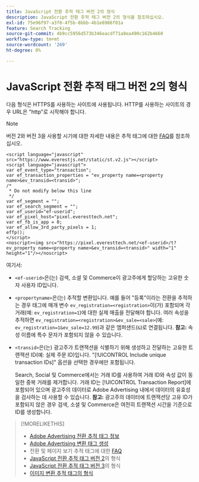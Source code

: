 ```yaml
---
title: JavaScript 전환 추적 태그 버전 2의 형식
description: JavaScript 전환 추적 태그 버전 2의 형식을 참조하십시오.
exl-id: 75e96f97-a3f0-4f5b-8bbb-4b1e8986f01a
feature: Search Tracking
source-git-commit: 4b9cc5956d573b346eacdf71a8ea490c162b4660
workflow-type: tm+mt
source-wordcount: '269'
ht-degree: 0%

---
```


# JavaScript 전환 추적 태그 버전 2의 형식

다음 형식은 HTTPS를 사용하는 사이트에 사용됩니다. HTTP를 사용하는 사이트의 경우 URL은 &quot;http&quot;로 시작해야 합니다.

>[!NOTE]
>
>버전 2와 버전 3을 사용할 시기에 대한 자세한 내용은 추적 태그에 대한 [FAQ](/help/search-social-commerce/tracking/faqs-conversion-page-view-tracking-tags.md)를 참조하십시오.

```
<script language="javascript" src="https://www.everestjs.net/static/st.v2.js"></script>
<script language="javascript">
var ef_event_type="transaction";
var ef_transaction_properties = "ev_property name=<property name>&ev_transid=<transid>";
/*
 * Do not modify below this line
 */
var ef_segment = "";
var ef_search_segment = "";
var ef_userid="ef-userid";
var ef_pixel_host="pixel.everesttech.net";
var ef_fb_is_app = 0;
var ef_allow_3rd_party_pixels = 1;
effp();
</script>
<noscript><img src="https://pixel.everesttech.net/<ef-userid>/t?ev_property name=<property name>&ev_transid=<transid>" width="1" height="1"/></noscript>
```

여기서:

* `<ef-userid>`은(는) 검색, 소셜 및 Commerce이 광고주에게 할당하는 고유한 숫자 사용자 ID입니다.

* `<propertyname>`은(는) 추적할 변환입니다. 예를 들어 &quot;등록&quot;이라는 전환을 추적하는 경우 태그에 매개 변수 `ev_registration=<registration>`이(가) 포함되며 각 거래(예: `ev_registration=1`)에 대한 실제 매출을 전달해야 합니다. 여러 속성을 추적하면 `ev_registration=<registration>&ev_sale=<sale>`(예: `ev_registration=1&ev_sale=12.99`)과 같은 앰퍼샌드(`&`)로 연결됩니다. **참고:** 속성 이름에 특수 문자가 포함되지 않을 수 있습니다.

* `<transid>`은(는) 광고주가 트랜잭션을 식별하기 위해 생성하고 전달하는 고유한 트랜잭션 ID(예: 실제 주문 ID)입니다. &quot;[!UICONTROL Include unique transaction IDs]&quot; 옵션을 선택한 경우에만 포함됩니다.

  Search, Social 및 Commerce에서는 거래 ID를 사용하여 거래 ID와 속성 값이 동일한 중복 거래를 제거합니다. 거래 ID는 [!UICONTROL Transaction Report]에 포함되어 있으며 광고주의 데이터로 Adobe Advertising 내에서 데이터의 유효성을 검사하는 데 사용할 수 있습니다. **참고:** 광고주의 데이터에 트랜잭션당 고유 ID가 포함되지 않은 경우 검색, 소셜 및 Commerce은 여전히 트랜잭션 시간을 기준으로 ID를 생성합니다.

<!-- add more links -->

>[!MORELIKETHIS]
>
>* [Adobe Advertising 전환 추적 태그 정보](/help/search-social-commerce/tracking/conversion-tracking-advertising.md)
>* [Adobe Advertising 변환 태그 생성](/help/search-social-commerce/tools/conversion-tag-generate.md)
>* 전환 및 페이지 보기 추적 태그에 대한 [FAQ](/help/search-social-commerce/tracking/faqs-conversion-page-view-tracking-tags.md)
>* [JavaScript 전환 추적 태그 버전 2](format-conversion-tag-jsv2.md)의 형식
>* [JavaScript 전환 추적 태그 버전 3](format-conversion-tag-jsv3.md)의 형식
>* [이미지 변환 추적 태그의 형식](format-conversion-tag-image.md)
